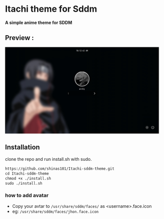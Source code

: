 # Itachi theme for Sddm

**A simple anime theme for SDDM**

## Preview :
![preview](Itachi/preview.png)
## Installation
clone the repo and run install.sh with sudo.
```
https://github.com/shinas101/Itachi-sddm-theme.git
cd Itachi-sddm-theme
chmod +x ./install.sh
sudo ./install.sh

```
### how to add avatar
- Copy your avtar to `/usr/share/sddm/faces/` as \<username\>.face.icon
-   eg: `/usr/share/sddm/faces/jhon.face.icon`
<!---https://github.com/shinas101

